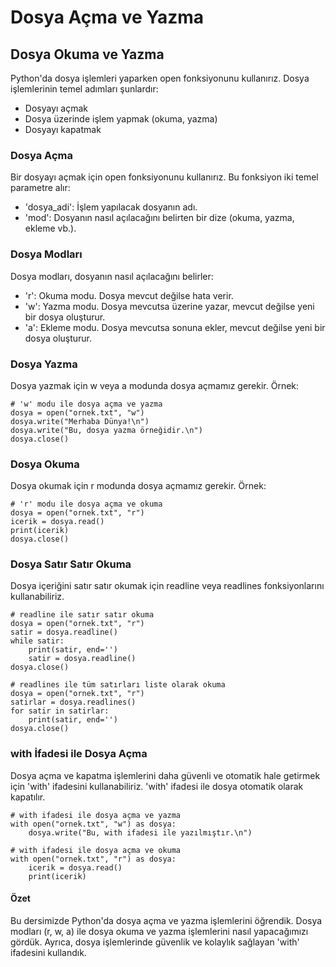 # Dosya Açma ve Yazma

## Dosya Okuma ve Yazma
Python'da dosya işlemleri yaparken open fonksiyonunu kullanırız. Dosya işlemlerinin temel adımları şunlardır:

* Dosyayı açmak    
* Dosya üzerinde işlem yapmak (okuma, yazma)    
* Dosyayı kapatmak

### Dosya Açma
Bir dosyayı açmak için open fonksiyonunu kullanırız. Bu fonksiyon iki temel parametre alır:

* 'dosya_adi': İşlem yapılacak dosyanın adı.
* 'mod': Dosyanın nasıl açılacağını belirten bir dize (okuma, yazma, ekleme vb.).

### Dosya Modları
Dosya modları, dosyanın nasıl açılacağını belirler:

* 'r': Okuma modu. Dosya mevcut değilse hata verir.
* 'w': Yazma modu. Dosya mevcutsa üzerine yazar, mevcut değilse yeni bir dosya oluşturur.
* 'a': Ekleme modu. Dosya mevcutsa sonuna ekler, mevcut değilse yeni bir dosya oluşturur.

### Dosya Yazma
Dosya yazmak için w veya a modunda dosya açmamız gerekir. Örnek:

````
# 'w' modu ile dosya açma ve yazma
dosya = open("ornek.txt", "w")
dosya.write("Merhaba Dünya!\n")
dosya.write("Bu, dosya yazma örneğidir.\n")
dosya.close()
````
### Dosya Okuma
Dosya okumak için r modunda dosya açmamız gerekir. Örnek:

````
# 'r' modu ile dosya açma ve okuma
dosya = open("ornek.txt", "r")
icerik = dosya.read()
print(icerik)
dosya.close()
````

### Dosya Satır Satır Okuma
Dosya içeriğini satır satır okumak için readline veya readlines fonksiyonlarını kullanabiliriz.

````
# readline ile satır satır okuma
dosya = open("ornek.txt", "r")
satir = dosya.readline()
while satir:
    print(satir, end='')
    satir = dosya.readline()
dosya.close()
````
````
# readlines ile tüm satırları liste olarak okuma
dosya = open("ornek.txt", "r")
satirlar = dosya.readlines()
for satir in satirlar:
    print(satir, end='')
dosya.close()
````

### with İfadesi ile Dosya Açma
Dosya açma ve kapatma işlemlerini daha güvenli ve otomatik hale getirmek için 'with' ifadesini kullanabiliriz. 'with' ifadesi ile dosya otomatik olarak kapatılır.

````
# with ifadesi ile dosya açma ve yazma
with open("ornek.txt", "w") as dosya:
    dosya.write("Bu, with ifadesi ile yazılmıştır.\n")

# with ifadesi ile dosya açma ve okuma
with open("ornek.txt", "r") as dosya:
    icerik = dosya.read()
    print(icerik)
````

#### Özet
Bu dersimizde Python'da dosya açma ve yazma işlemlerini öğrendik. Dosya modları (r, w, a) ile dosya okuma ve yazma işlemlerini nasıl yapacağımızı gördük. Ayrıca, dosya işlemlerinde güvenlik ve kolaylık sağlayan 'with' ifadesini kullandık.



